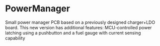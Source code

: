 # PowerManager
Small power manager PCB based on a previously designed charger+LDO board. This new version has additional features: MCU-controlled power latching using a pushbutton and a fuel gauge with current sensing capability
